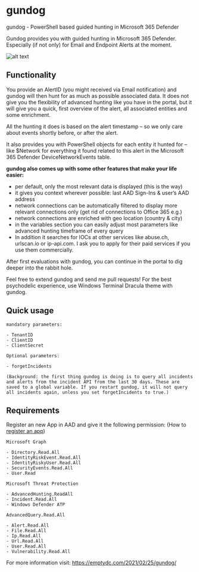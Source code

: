 # gundog
gundog - PowerShell based guided hunting in Microsoft 365 Defender

Gundog provides you with guided hunting in Microsoft 365 Defender. Especially (if not only) for Email and 
Endpoint Alerts at the moment.

![alt text](http://100pcloud.com/vid-title.png)

## Functionality

You provide an AlertID (you might received via Email notification) and gundog will then hunt for as much as possible 
associated data. It does not give you the flexibility of advanced hunting like you have in the portal, but it will give you a quick, first overview of  the alert, all associated entities and some enrichment.

All the hunting it does is based on the alert timestamp – so we only care about events shortly before, or after the alert.

It also provides you with PowerShell objects for each entity it hunted for – like $Network for everything it found related to this alert in the Microsoft 365 Defender DeviceNetworkEvents table.

**gundog also comes up with some other features that make your life easier:**

- per default, only the most relevant data is displayed (this is the way)
- it gives you context wherever possible: last AAD Sign-Ins & user’s AAD address
- network connections can be automatically filtered to display more relevant connections only (get rid of connections to Office 365 e.g.)
- network connections are enriched with geo location (country & city)
- in the variables section you can easily adjust most parameters like advanced hunting timeframe of every query
- In addition it searches for IOCs at other services like abuse.ch, urlscan.io or ip-api.com. I ask you to apply for their paid services if you use them commercially.

After first evaluations with gundog, you can continue in the portal to dig deeper into the rabbit hole.

Feel free to extend gundog and send me pull requests! For the best psychodelic experience, use Windows 
Terminal Dracula theme with gundog. 

## Quick usage
```
mandatory parameters:

- TenantID
- ClientID
- ClientSecret

Optional parameters:

- forgetIncidents

(Background: the first thing gundog is doing is to query all incidents and alerts from the incident API from the last 30 days. These are 
saved to a global variable. If you restart gundog, it will not query all incidents again, unless you set forgetIncidents to true.)
```
## Requirements
Register an new App in AAD and give it the following permission:
(How to [register an app](https://docs.microsoft.com/en-us/windows/security/threat-protection/microsoft-defender-atp/exposed-apis-create-app-webapp "Microsoft"))

```
Microsoft Graph

- Directory.Read.All
- IdentityRiskEvent.Read.All
- IdentityRiskyUser.Read.All
- SecurityEvents.Read.All
- User.Read

Microsoft Threat Protection

- AdvancedHunting.ReadAll
- Incident.Read.All
- Windows Defender ATP

AdvancedQuery.Read.All

- Alert.Read.All
- File.Read.All
- Ip.Read.All
- Url.Read.All
- User.Read.All
- Vulnerability.Read.All

```
For more information visit: https://emptydc.com/2021/02/25/gundog/


